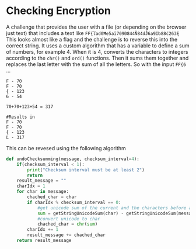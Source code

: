 # Checking Encryption

A challenge that provides the user with a file (or depending on the browser just text) that includes a text like `FF{ľad0Ħe5aĭ709Ð844Ñ84dĴ6a9Ĳb88ć263Ę` This looks almost like a flag and the challenge is to reverse this into the correct string.
It uses a custom algorithm that has a variable to define a sum of numbers, for example 4. When it is 4, converts the characters to integers according to the `chr()` and `ord()` functions. Then it sums them together and replaces the last letter with the sum of all the letters. 
So with the input `FF{6` ...
```
F - 70
F - 70
{ - 123
6 - 54 

70+70+123+54 = 317

#Results in
F - 70
F - 70
{ - 123
Ľ - 317
```

This can be revesed using the following algorithm

```py
def undoChecksumming(message, checksum_interval=4):
    if(checksum_interval < 1):
        print("Checksum interval must be at least 2")
        return
    result_message = ""
    charIdx = 1
    for char in message:
        chached_char = char
        if charIdx % checksum_interval == 0:
            #get unicode sum of the current and the characters before according to the checksum_interval
            sum = getStringUnicodeSum(char) - getStringUnicodeSum(message[charIdx-checksum_interval:charIdx-1])
            #convert unicode to char
            chached_char = chr(sum)
        charIdx += 1
        result_message += chached_char
    return result_message
```
